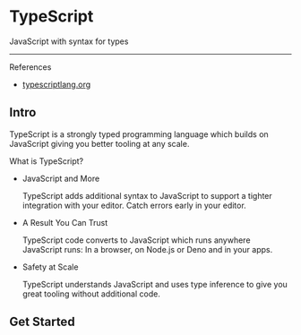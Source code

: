 # TypeScript

JavaScript with syntax for types

---

References

- [typescriptlang.org](https://www.typescriptlang.org/)

## Intro

TypeScript is a strongly typed programming language
which builds on JavaScript giving you better tooling at any scale.

What is TypeScript?

-   JavaScript and More

    TypeScript adds additional syntax to JavaScript
    to support a tighter integration with your editor.
    Catch errors early in your editor.

-   A Result You Can Trust

    TypeScript code converts to JavaScript
    which runs anywhere JavaScript runs:
    In a browser, on Node.js or Deno and in your apps.

-   Safety at Scale

    TypeScript understands JavaScript and
    uses type inference to give you great tooling
    without additional code.

## Get Started
